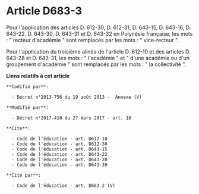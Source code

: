 # Article D683-3

Pour l'application des articles D. 612-30, D. 612-31, D. 643-15, D. 643-16, D. 643-22, D. 643-30, D. 643-31 et D. 643-32 en
Polynésie française, les mots : " recteur d'académie " sont remplacés par les mots : " vice-recteur ". 

Pour l'application du troisième alinéa de l'article D. 612-10 et des articles D. 643-28 et D. 643-31, les mots : " l'académie
" et " d'une académie ou d'un groupement d'académie " sont remplacés par les mots : " la collectivité ".

**Liens relatifs à cet article**

	**Codifié par**:

	  - Décret n°2013-756 du 19 août 2013 -  Annexe (V)

	**Modifié par**:

	  - Décret n°2017-410 du 27 mars 2017 - art. 18

	**Cite**:

	  - Code de l'éducation - art. D612-10
	  - Code de l'éducation - art. D612-30
	  - Code de l'éducation - art. D643-15
	  - Code de l'éducation - art. D643-22
	  - Code de l'éducation - art. D643-28
	  - Code de l'éducation - art. D643-30

	**Cité par**:

	  - Code de l'éducation - art. D683-2 (V)
